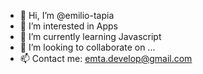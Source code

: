 - 👋 Hi, I’m @emilio-tapia
- 👀 I’m interested in Apps
- 🌱 I’m currently learning Javascript
- 💞️ I’m looking to collaborate on ...
- 📫 Contact me: emta.develop@gmail.com

